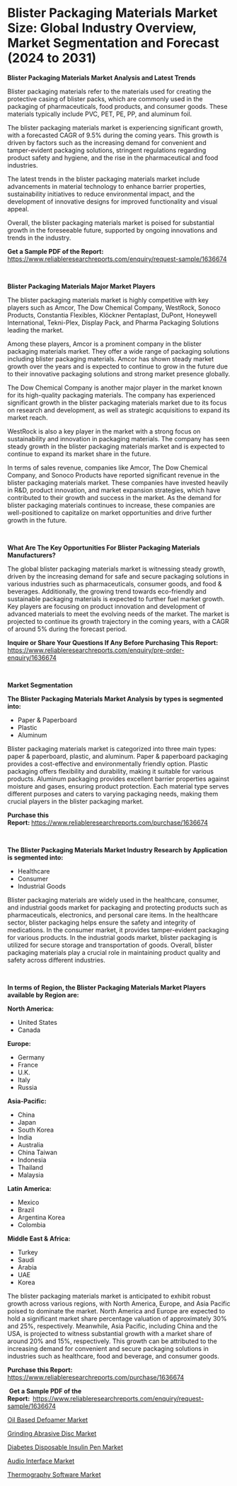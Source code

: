 <p><h1>Blister Packaging Materials Market Size: Global Industry Overview, Market Segmentation and Forecast (2024 to 2031)</h1></p><p><strong>Blister Packaging Materials Market Analysis and Latest Trends</strong></p>
<p><p>Blister packaging materials refer to the materials used for creating the protective casing of blister packs, which are commonly used in the packaging of pharmaceuticals, food products, and consumer goods. These materials typically include PVC, PET, PE, PP, and aluminum foil.</p><p>The blister packaging materials market is experiencing significant growth, with a forecasted CAGR of 9.5% during the coming years. This growth is driven by factors such as the increasing demand for convenient and tamper-evident packaging solutions, stringent regulations regarding product safety and hygiene, and the rise in the pharmaceutical and food industries.</p><p>The latest trends in the blister packaging materials market include advancements in material technology to enhance barrier properties, sustainability initiatives to reduce environmental impact, and the development of innovative designs for improved functionality and visual appeal.</p><p>Overall, the blister packaging materials market is poised for substantial growth in the foreseeable future, supported by ongoing innovations and trends in the industry.</p></p>
<p><strong>Get a Sample PDF of the Report:&nbsp;</strong> <a href="https://www.reliableresearchreports.com/enquiry/request-sample/1636674">https://www.reliableresearchreports.com/enquiry/request-sample/1636674</a></p>
<p>&nbsp;</p>
<p><strong>Blister Packaging Materials Major Market Players</strong></p>
<p><p>The blister packaging materials market is highly competitive with key players such as Amcor, The Dow Chemical Company, WestRock, Sonoco Products, Constantia Flexibles, Klöckner Pentaplast, DuPont, Honeywell International, Tekni-Plex, Display Pack, and Pharma Packaging Solutions leading the market. </p><p>Among these players, Amcor is a prominent company in the blister packaging materials market. They offer a wide range of packaging solutions including blister packaging materials. Amcor has shown steady market growth over the years and is expected to continue to grow in the future due to their innovative packaging solutions and strong market presence globally.</p><p>The Dow Chemical Company is another major player in the market known for its high-quality packaging materials. The company has experienced significant growth in the blister packaging materials market due to its focus on research and development, as well as strategic acquisitions to expand its market reach.</p><p>WestRock is also a key player in the market with a strong focus on sustainability and innovation in packaging materials. The company has seen steady growth in the blister packaging materials market and is expected to continue to expand its market share in the future.</p><p>In terms of sales revenue, companies like Amcor, The Dow Chemical Company, and Sonoco Products have reported significant revenue in the blister packaging materials market. These companies have invested heavily in R&D, product innovation, and market expansion strategies, which have contributed to their growth and success in the market. As the demand for blister packaging materials continues to increase, these companies are well-positioned to capitalize on market opportunities and drive further growth in the future.</p></p>
<p>&nbsp;</p>
<p><strong>What Are The Key Opportunities For Blister Packaging Materials Manufacturers?</strong></p>
<p><p>The global blister packaging materials market is witnessing steady growth, driven by the increasing demand for safe and secure packaging solutions in various industries such as pharmaceuticals, consumer goods, and food & beverages. Additionally, the growing trend towards eco-friendly and sustainable packaging materials is expected to further fuel market growth. Key players are focusing on product innovation and development of advanced materials to meet the evolving needs of the market. The market is projected to continue its growth trajectory in the coming years, with a CAGR of around 5% during the forecast period.</p></p>
<p><strong>Inquire or Share Your Questions If Any Before Purchasing This Report:</strong> <a href="https://www.reliableresearchreports.com/enquiry/pre-order-enquiry/1636674">https://www.reliableresearchreports.com/enquiry/pre-order-enquiry/1636674</a></p>
<p>&nbsp;</p>
<p><strong>Market Segmentation</strong></p>
<p><strong>The Blister Packaging Materials Market Analysis by types is segmented into:</strong></p>
<p><ul><li>Paper & Paperboard</li><li>Plastic</li><li>Aluminum</li></ul></p>
<p><p>Blister packaging materials market is categorized into three main types: paper & paperboard, plastic, and aluminum. Paper & paperboard packaging provides a cost-effective and environmentally friendly option. Plastic packaging offers flexibility and durability, making it suitable for various products. Aluminum packaging provides excellent barrier properties against moisture and gases, ensuring product protection. Each material type serves different purposes and caters to varying packaging needs, making them crucial players in the blister packaging market.</p></p>
<p><strong>Purchase this Report:&nbsp;</strong><a href="https://www.reliableresearchreports.com/purchase/1636674">https://www.reliableresearchreports.com/purchase/1636674</a></p>
<p>&nbsp;</p>
<p><strong>The Blister Packaging Materials Market Industry Research by Application is segmented into:</strong></p>
<p><ul><li>Healthcare</li><li>Consumer</li><li>Industrial Goods</li></ul></p>
<p><p>Blister packaging materials are widely used in the healthcare, consumer, and industrial goods market for packaging and protecting products such as pharmaceuticals, electronics, and personal care items. In the healthcare sector, blister packaging helps ensure the safety and integrity of medications. In the consumer market, it provides tamper-evident packaging for various products. In the industrial goods market, blister packaging is utilized for secure storage and transportation of goods. Overall, blister packaging materials play a crucial role in maintaining product quality and safety across different industries.</p></p>
<p>&nbsp;</p>
<p><strong>In terms of Region, the Blister Packaging Materials Market Players available by Region are:</strong></p>
<p>
    <p> <strong> North America: </strong>
        <ul>
            <li>United States</li>
            <li>Canada</li>
        </ul>
        </p> 
    <p> <strong> Europe: </strong>
        <ul>
            <li>Germany</li>
            <li>France</li>
            <li>U.K.</li>
            <li>Italy</li>
            <li>Russia</li>
        </ul>
        </p> 
    <p> <strong> Asia-Pacific: </strong>
        <ul>
            <li>China</li>
            <li>Japan</li>
            <li>South Korea</li>
            <li>India</li>
            <li>Australia</li>
            <li>China Taiwan</li>
            <li>Indonesia</li>
            <li>Thailand</li>
            <li>Malaysia</li>
        </ul>
        </p> 
    <p> <strong> Latin America: </strong>
        <ul>
            <li>Mexico</li>
            <li>Brazil</li>
            <li>Argentina Korea</li>
            <li>Colombia</li>
        </ul>
        </p> 
    <p> <strong> Middle East & Africa: </strong>
        <ul>
            <li>Turkey</li>
            <li>Saudi</li>
            <li>Arabia</li>
            <li>UAE</li>
            <li>Korea</li>
        </ul>
    </p>
    </p>
<p><p>The blister packaging materials market is anticipated to exhibit robust growth across various regions, with North America, Europe, and Asia Pacific poised to dominate the market. North America and Europe are expected to hold a significant market share percentage valuation of approximately 30% and 25%, respectively. Meanwhile, Asia Pacific, including China and the USA, is projected to witness substantial growth with a market share of around 20% and 15%, respectively. This growth can be attributed to the increasing demand for convenient and secure packaging solutions in industries such as healthcare, food and beverage, and consumer goods.</p></p>
<p><strong>Purchase this Report: </strong><a href="https://www.reliableresearchreports.com/purchase/1636674">https://www.reliableresearchreports.com/purchase/1636674</a></p>
<p>&nbsp;<strong>Get a Sample PDF of the Report:&nbsp;&nbsp;</strong><a href="https://www.reliableresearchreports.com/enquiry/request-sample/1636674">https://www.reliableresearchreports.com/enquiry/request-sample/1636674</a></p>
<p><strong></strong></p>
<p><p><a href="https://github.com/mancsybtousav/Market-Research-Report-List-1/blob/main/oil-based-defoamer-market.md">Oil Based Defoamer Market</a></p><p><a href="https://github.com/josesg55/Market-Research-Report-List-1/blob/main/grinding-abrasive-disc-market.md">Grinding Abrasive Disc Market</a></p><p><a href="https://view.publitas.com/reportprime-1/diabetes-disposable-insulin-pen-market-size-growth-and-forecast-from-2023-2030/">Diabetes Disposable Insulin Pen Market</a></p><p><a href="https://cedar-agate-3da.notion.site/Audio-Interface-Market-Size-Market-Trends-and-Growth-Outlook-forecasted-for-period-from-2024-to-20-e7fdd550d06e4a2990aa3deb6cb7f1ed">Audio Interface Market</a></p><p><a href="https://issuu.com/reportprime-2/docs/thermography-software-market-size-2030.pptx">Thermography Software Market</a></p></p>
